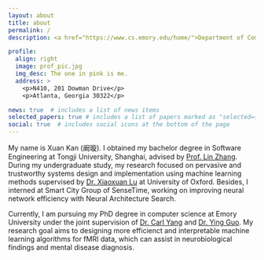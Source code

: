 ```yaml
---
layout: about
title: about
permalink: /
description: <a href="https://www.cs.emory.edu/home/">Department of Computer Science, Emory University</a>

profile:
  align: right
  image: prof_pic.jpg
  img_desc: The one in pink is me.
  address: >
    <p>N410, 201 Dowman Drive</p>
    <p>Atlanta, Georgia 30322</p>

news: true  # includes a list of news items
selected_papers: true # includes a list of papers marked as "selected={true}"
social: true  # includes social icons at the bottom of the page
---
```


My name is Xuan Kan (阚璇). I obtained my bachelor degree in Software Engineering at Tongji University, Shanghai, advised by [Prof. Lin Zhang](http://sse.tongji.edu.cn/linzhang/). During my undergraduate study, my research focused on pervasive and trustworthy systems design and implementation using machine learning methods supervised by <a href="https://christopherlu.github.io/">Dr. Xiaoxuan Lu</a> at University of Oxford. Besides, I interned at Smart City Group of SenseTime, working on improving neural network efficiency with Neural Architecture Search. 

Currently, I am pursuing my PhD degree in computer science at Emory University under the joint supervision of <a href="http://www.cs.emory.edu/~jyang71/">Dr. Carl Yang</a> and <a href="https://www.yingguo.us/">Dr. Ying Guo</a>. My research goal aims to designing more efficienct and interpretable machine learning algorithms for fMRI data, which can assist in neurobiological findings and mental disease diagnosis.
